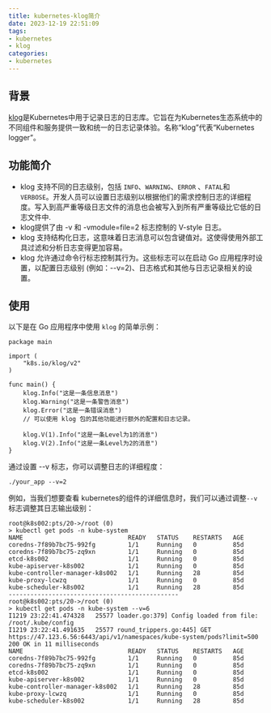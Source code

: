 ```yaml
---
title: kubernetes-klog简介
date: 2023-12-19 22:51:09
tags:
- kubernetes
- klog
categories:
- kubernetes
---
```

## 背景
[klog](https://github.com/kubernetes/klog.git)是Kubernetes中用于记录日志的日志库。它旨在为Kubernetes生态系统中的不同组件和服务提供一致和统一的日志记录体验。名称“klog”代表“Kubernetes logger”。 

## 功能简介
- klog 支持不同的日志级别，包括 `INFO`、`WARNING`、`ERROR` 、`FATAL`和 `VERBOSE`。开发人员可以设置日志级别以根据他们的需求控制日志的详细程度。写入到高严重等级日志文件的消息也会被写入到所有严重等级比它低的日志文件中.
- klog提供了由 -v 和 -vmodule=file=2 标志控制的 V-style 日志。
- klog 支持结构化日志，这意味着日志消息可以包含键值对。这使得使用外部工具过滤和分析日志变得更加容易。
- klog 允许通过命令行标志控制其行为。这些标志可以在启动 Go 应用程序时设置，以配置日志级别 (例如：--v=2)、日志格式和其他与日志记录相关的设置。

## 使用
以下是在 Go 应用程序中使用 `klog` 的简单示例：

```golang
package main

import (
	"k8s.io/klog/v2"
)

func main() {
	klog.Info("这是一条信息消息")
	klog.Warning("这是一条警告消息")
	klog.Error("这是一条错误消息")
	// 可以使用 klog 包的其他功能进行额外的配置和日志记录。
	
	klog.V(1).Info("这是一条Level为1的消息")
	klog.V(2).Info("这是一条Level为2的消息")
}
```

通过设置 --v 标志，你可以调整日志的详细程度：

```shell
./your_app --v=2
```

例如，当我们想要查看 kubernetes的组件的详细信息时，我们可以通过调整`--v`标志调整其日志输出级别：
```golang
root@k8s002:pts/20->/root (0)
> kubectl get pods -n kube-system
NAME                             READY   STATUS    RESTARTS   AGE
coredns-7f89b7bc75-992fg         1/1     Running   0          85d
coredns-7f89b7bc75-zq9xn         1/1     Running   0          85d
etcd-k8s002                      1/1     Running   0          85d
kube-apiserver-k8s002            1/1     Running   0          85d
kube-controller-manager-k8s002   1/1     Running   28         85d
kube-proxy-lcwzq                 1/1     Running   0          85d
kube-scheduler-k8s002            1/1     Running   28         85d
-----------------------------------------------
root@k8s002:pts/20->/root (0)
> kubectl get pods -n kube-system --v=6
I1219 23:22:41.474328   25577 loader.go:379] Config loaded from file:  /root/.kube/config
I1219 23:22:41.491635   25577 round_trippers.go:445] GET https://47.123.6.56:6443/api/v1/namespaces/kube-system/pods?limit=500 200 OK in 11 milliseconds
NAME                             READY   STATUS    RESTARTS   AGE
coredns-7f89b7bc75-992fg         1/1     Running   0          85d
coredns-7f89b7bc75-zq9xn         1/1     Running   0          85d
etcd-k8s002                      1/1     Running   0          85d
kube-apiserver-k8s002            1/1     Running   0          85d
kube-controller-manager-k8s002   1/1     Running   28         85d
kube-proxy-lcwzq                 1/1     Running   0          85d
kube-scheduler-k8s002            1/1     Running   28         85d
```


